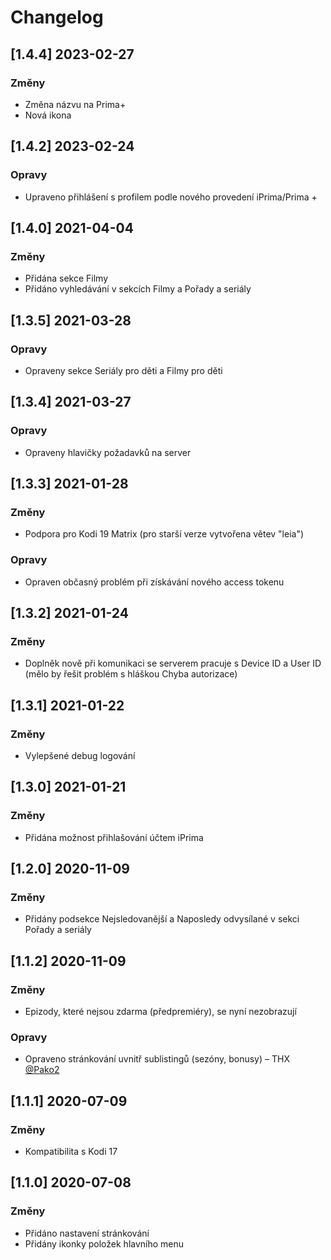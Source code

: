 # Changelog

## [1.4.4] 2023-02-27

### Změny
- Změna názvu na Prima+
- Nová ikona

## [1.4.2] 2023-02-24

### Opravy
- Upraveno přihlášení s profilem podle nového provedení iPrima/Prima +

## [1.4.0] 2021-04-04

### Změny
- Přidána sekce Filmy
- Přidáno vyhledávání v sekcích Filmy a Pořady a seriály

## [1.3.5] 2021-03-28

### Opravy
- Opraveny sekce Seriály pro děti a Filmy pro děti

## [1.3.4] 2021-03-27

### Opravy
- Opraveny hlavičky požadavků na server

## [1.3.3] 2021-01-28

### Změny
- Podpora pro Kodi 19 Matrix (pro starší verze vytvořena větev "leia")

### Opravy
- Opraven občasný problém při získávání nového access tokenu

## [1.3.2] 2021-01-24

### Změny
- Doplněk nově při komunikaci se serverem pracuje s Device ID a User ID (mělo by řešit problém s hláškou Chyba autorizace)

## [1.3.1] 2021-01-22

### Změny
- Vylepšené debug logování

## [1.3.0] 2021-01-21

### Změny
- Přidána možnost přihlašování účtem iPrima

## [1.2.0] 2020-11-09

### Změny
- Přidány podsekce Nejsledovanější a Naposledy odvysílané v sekci Pořady a seriály

## [1.1.2] 2020-11-09

### Změny
- Epizody, které nejsou zdarma (předpremiéry), se nyní nezobrazují

### Opravy
- Opraveno stránkování uvnitř sublistingů (sezóny, bonusy) – THX [@Pako2](https://github.com/Pako2)

## [1.1.1] 2020-07-09

### Změny
- Kompatibilita s Kodi 17

## [1.1.0] 2020-07-08

### Změny
- Přidáno nastavení stránkování
- Přidány ikonky položek hlavního menu
